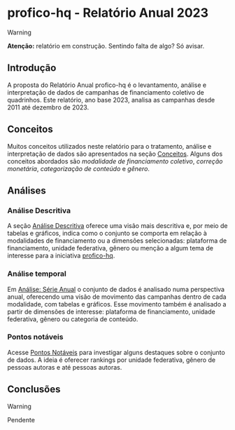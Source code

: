 # profico-hq - Relatório Anual 2023

> [!WARNING] 
> **Atenção:** relatório em construção. Sentindo falta de algo? Só avisar.


## Introdução

A proposta do Relatório Anual profico-hq é o levantamento, análise e interpretação
de dados de campanhas de financiamento coletivo de quadrinhos. Este relatório,
ano base 2023, analisa as campanhas desde 2011 até dezembro de 2023.

## Conceitos

Muitos conceitos utilizados neste relatório para o tratamento, análise e interpretação
de dados são apresentados na seção [Conceitos](./conceitos.md). Alguns dos conceitos
abordados são _modalidade de financiamento coletivo_, _correção monetária_,
_categorização de conteúdo_ e _gênero_.

## Análises 

### Análise Descritiva

A seção [Análise Descritiva](./analise_descritiva/README.md) oferece uma
visão mais descritiva e, por meio de tabelas e gráficos, indica como
o conjunto se comporta em relação à modalidades de financiamento ou
a dimensões selecionadas: plataforma de financiamento, unidade federativa,
gênero ou menção a algum tema de interesse para a
iniciativa [profico-hq](https://github.com/silva-erick/profico-hq).

### Análise temporal

Em [Análise: Série Anual](./serie_temporal/README.md) o conjunto de dados
é analisado numa perspectiva anual, oferecendo uma visão de movimento
das campanhas dentro de cada modalidade, com tabelas e gráficos.
Esse movimento também é analisado a partir de dimensões de interesse:
plataforma de financiamento, unidade federativa, gênero ou categoria
de conteúdo.

### Pontos notáveis

Acesse [Pontos Notáveis](./pontos_notaveis/README.md) para investigar alguns
destaques sobre o conjunto de dados. A ideia é oferecer rankings por
unidade federativa, gênero de pessoas autoras e até pessoas autoras.

## Conclusões

> [!WARNING] 
> Pendente
